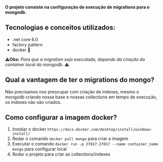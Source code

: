 **O projeto consiste na configuração de execução de migrations para o mongodb.**

## Tecnologias e conceitos utilizados:

 * .net core 6.0
 * factory pattern
 * docker :whale:

:warning:**Obs:** *Para que a migration seja executada, depende da criação do container local do mongodb.* :warning:

## Qual a vantagem de ter o migrations do mongo?
Não precisamos nos preocupar com criação de indexes, mesmo o mongodb criando nossa base e nossas collections em tempo de execução, os indexes não são criados.

## Como configurar a imagem docker?
1. Instalar o docker `https://docs.docker.com/desktop/install/windows-install/`
2. Rodar o comando `docker pull mongo` para criar a imagem
3. Executar o comando `docker run -p 27017:27017 --name container_name mongo` para configurar local
4. Rodar o projeto para criar as collections/indexes



